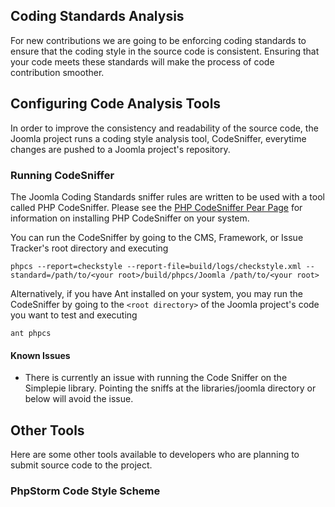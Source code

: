 ## Coding Standards Analysis

For new contributions we are going to be enforcing coding standards to ensure that the coding style in the source code is consistent. Ensuring that your code meets these standards will make the process of code contribution smoother.

## Configuring Code Analysis Tools

In order to improve the consistency and readability of the source code, the Joomla project runs a coding style analysis tool, CodeSniffer, everytime changes are pushed to a Joomla project's repository. 

### Running CodeSniffer

The Joomla Coding Standards sniffer rules are written to be used with a tool called PHP CodeSniffer. Please see the [PHP CodeSniffer Pear
Page](http://pear.php.net/package/PHP_CodeSniffer) for information on
installing PHP CodeSniffer on your system.

You can run the CodeSniffer by going to the CMS, Framework, or Issue Tracker's root directory and executing 

```
phpcs --report=checkstyle --report-file=build/logs/checkstyle.xml --standard=/path/to/<your root>/build/phpcs/Joomla /path/to/<your root>
```

Alternatively, if you have Ant installed on your system, you may run the CodeSniffer by going to the `<root directory>` of the Joomla project's code you want to test and executing

```
ant phpcs
```

#### Known Issues

-   There is currently an issue with running the Code Sniffer on the
    Simplepie library. Pointing the sniffs at the libraries/joomla
    directory or below will avoid the issue.

## Other Tools

Here are some other tools available to developers who are planning to submit source code to the project.

### PhpStorm Code Style Scheme

